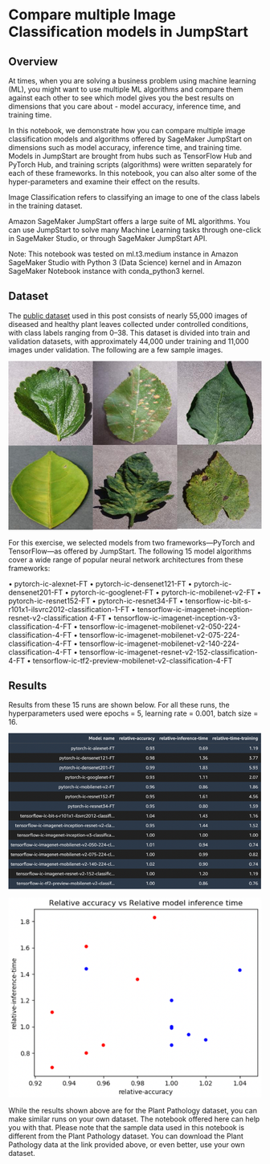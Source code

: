# Compare multiple Image Classification models in JumpStart

## Overview

At times, when you are solving a business problem using machine learning (ML), you might
want to use multiple ML algorithms and compare them against each other to see which
model gives you the best results on dimensions that you care about - model accuracy,
inference time, and training time.

In this notebook, we demonstrate how you can compare multiple image classification
models and algorithms offered by SageMaker JumpStart on dimensions such as model
accuracy, inference time, and training time. Models in JumpStart are brought from hubs
such as TensorFlow Hub and PyTorch Hub, and training scripts (algorithms) were written
separately for each of these frameworks. In this notebook, you can also alter some of the
hyper-parameters and examine their effect on the results.

Image Classification refers to classifying an image to one of the class labels in the training
dataset.

Amazon SageMaker JumpStart offers a large suite of ML algorithms. You can use JumpStart
to solve many Machine Learning tasks through one-click in SageMaker Studio, or through
SageMaker JumpStart API.

Note: This notebook was tested on ml.t3.medium instance in Amazon SageMaker Studio
with Python 3 (Data Science) kernel and in Amazon SageMaker Notebook instance with
conda_python3 kernel.

## Dataset
The [public dataset](https://paperswithcode.com/dataset/plantvillage) used in this post consists of nearly 55,000 images of diseased and healthy plant leaves collected under controlled conditions, with class labels ranging from 0–38. This dataset is divided into train and validation datasets, with approximately 44,000 under training and 11,000 images under validation. The following are a few sample images.

![Plant leaves](images/leaves.png)

For this exercise, we selected models from two frameworks—PyTorch and TensorFlow—as offered by JumpStart. The following 15 model algorithms cover a wide range of popular neural network architectures from these frameworks:

•	pytorch-ic-alexnet-FT
•	pytorch-ic-densenet121-FT
•	pytorch-ic-densenet201-FT
•	pytorch-ic-googlenet-FT
•	pytorch-ic-mobilenet-v2-FT
•	pytorch-ic-resnet152-FT
•	pytorch-ic-resnet34-FT
•	tensorflow-ic-bit-s-r101x1-ilsvrc2012-classification-1-FT
•	tensorflow-ic-imagenet-inception-resnet-v2-classification 4-FT
•	tensorflow-ic-imagenet-inception-v3-classification-4-FT
•	tensorflow-ic-imagenet-mobilenet-v2-050-224-classification-4-FT
•	tensorflow-ic-imagenet-mobilenet-v2-075-224-classification-4-FT
•	tensorflow-ic-imagenet-mobilenet-v2-140-224-classification-4-FT
•	tensorflow-ic-imagenet-resnet-v2-152-classification-4-FT
•	tensorflow-ic-tf2-preview-mobilenet-v2-classification-4-FT

## Results

Results from these 15 runs are shown below. For all these runs, the hyperparameters used were epochs = 5, learning rate = 0.001, batch size = 16.

![Results](images/results.png)

![Results](images/results-2.png)

While the results shown above are for the Plant Pathology dataset, you can make similar runs on your own dataset. The notebook offered here can help you with that. Please note that the sample data used in this notebook is different from the Plant Pathology dataset. You can download the Plant Pathology data at the link provided above, or even better, use your own dataset.

